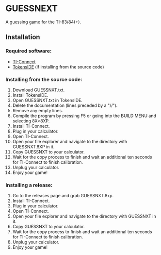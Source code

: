 # GUESSNEXT
A guessing game for the TI-83/84(+).

## Installation

### Required software:
- [TI-Connect](https://education.ti.com/en/products/computer-software/ti-connect-sw "ti.com")
- [TokensIDE](https://www.ticalc.org/archives/files/fileinfo/433/43315.html "ticalc.org") (if installing from the source code)

### Installing from the source code:
01. Download GUESSNXT.txt.
02. Install TokensIDE.
03. Open GUESSNXT.txt in TokensIDE.
04. Delete the documentation (lines preceded by a "//").
05. Remove any empty lines.
06. Compile the program by pressing F5 or going into the BUILD MENU and selecting 8X>8XP.
08. Install TI-Connect.
09. Plug in your calculator.
10. Open TI-Connect.
11. Open your file explorer and navigate to the directory with GUESSNXT.8XP in it.
12. Copy GUESSNXT to your calculator.
13. Wait for the copy process to finish and wait an additional ten seconds for TI-Connect to finish calibration.
14. Unplug your calculator.
15. Enjoy your game!

### Installing a release:
01. Go to the releases page and grab GUESSNXT.8xp.
03. Install TI-Connect.
04. Plug in your calculator.
05. Open TI-Connect.
06. Open your file explorer and navigate to the directory with GUESSNXT in it.
07. Copy GUESSNXT to your calculator.
08. Wait for the copy process to finish and wait an additional ten seconds for TI-Connect to finish calibration.
09. Unplug your calculator.
10. Enjoy your game!
